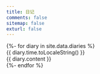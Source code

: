 ```yaml
---
title: 日记
comments: false
sitemap: false
exturl: false
---
```


<div id="diaries">
    {%- for diary in site.data.diaries %}
    <div class="diary">
        <div class="diary-time"><div class="diary-time-wrapper">{{ diary.time.toLocaleString() }}</div></div>
        <div class="diary-content show" title="{{ diary.content }}"><div class="diary-content-wrapper">{{ diary.content }}</div></div>
    </div>
    {%- endfor %}
</div>

<script src="/js/diaries.js"></script>
